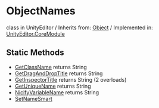 # ObjectNames
class in UnityEditor
 / Inherits from: <a href="https://docs.unity3d.com/6000.1/Documentation/ScriptReference/Object.html">Object</a> / Implemented in: <a href="https://docs.unity3d.com/6000.1/Documentation/ScriptReference/UnityEditor.CoreModule.html">UnityEditor.CoreModule</a>

## Static Methods
- <a href="https://docs.unity3d.com/6000.1/Documentation/ScriptReference/ObjectNames.GetClassName.html">GetClassName</a> returns String
- <a href="https://docs.unity3d.com/6000.1/Documentation/ScriptReference/ObjectNames.GetDragAndDropTitle.html">GetDragAndDropTitle</a> returns String
- <a href="https://docs.unity3d.com/6000.1/Documentation/ScriptReference/ObjectNames.GetInspectorTitle.html">GetInspectorTitle</a> returns String (2 overloads)
- <a href="https://docs.unity3d.com/6000.1/Documentation/ScriptReference/ObjectNames.GetUniqueName.html">GetUniqueName</a> returns String
- <a href="https://docs.unity3d.com/6000.1/Documentation/ScriptReference/ObjectNames.NicifyVariableName.html">NicifyVariableName</a> returns String
- <a href="https://docs.unity3d.com/6000.1/Documentation/ScriptReference/ObjectNames.SetNameSmart.html">SetNameSmart</a>
